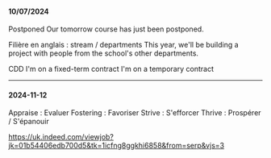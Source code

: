 #### 10/07/2024

Postponed
Our tomorrow course has just been postponed.

Filière en anglais : stream / departments
This year, we'll be building a project with people from the school's other departments.

CDD 
I'm on a fixed-term contract 
I'm on a temporary contract

--- 

#### 2024-11-12

Appraise : Evaluer
Fostering : Favoriser 
Strive : S'efforcer
Thrive : Prospérer / S'épanouir

https://uk.indeed.com/viewjob?jk=01b54406edb700d5&tk=1icfng8ggkhi6858&from=serp&vjs=3